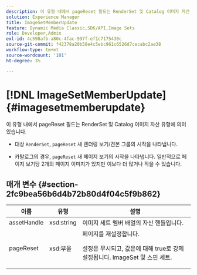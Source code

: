 ```yaml
---
description: 이 유형 내에서 pageReset 필드는 RenderSet 및 Catalog 이미지 자산 유형에 의미 있습니다
solution: Experience Manager
title: ImageSetMemberUpdate
feature: Dynamic Media Classic,SDK/API,Image Sets
role: Developer,Admin
exl-id: 4c598afb-a80c-4fac-997f-ef1c7175430c
source-git-commit: f42378a20b58e4c5ebc961c6526d7cecabc2ae38
workflow-type: tm+mt
source-wordcount: '101'
ht-degree: 3%

---
```


# [!DNL ImageSetMemberUpdate]{#imagesetmemberupdate}

이 유형 내에서 pageReset 필드는 RenderSet 및 Catalog 이미지 자산 유형에 의미 있습니다.

* 대상 `RenderSet`, `pageReset` 새 렌더링 보기/견본 그룹의 시작을 나타냅니다.

* 카탈로그의 경우, `pageReset` 새 페이지 보기의 시작을 나타냅니다. 일반적으로 페이지 보기당 2개의 페이지 이미지가 있지만 이보다 더 많거나 작을 수 있습니다.

## 매개 변수 {#section-2fc9bea56b6d4b72b80d4f04c5f9b862}

<table id="table_04100BB8ABD84EF68B0A7CE3AD946414"> 
 <thead> 
  <tr> 
   <th colname="col1" class="entry"> 이름 </th> 
   <th colname="col2" class="entry"> 유형 </th> 
   <th colname="col3" class="entry"> 설명 </th> 
  </tr> 
 </thead>
 <tbody> 
  <tr> 
   <td colname="col1"> <span class="codeph"> <span class="varname"> assetHandle</span> </span> </td> 
   <td colname="col2"> <span class="codeph"> xsd:string</span> </td> 
   <td colname="col3"> 이미지 세트 멤버 배열의 자산 핸들입니다. </td> 
  </tr> 
  <tr> 
   <td colname="col1"> <span class="codeph"> <span class="varname"> pageReset</span> </span> </td> 
   <td colname="col2"> <span class="codeph"> xsd:부울</span> </td> 
   <td colname="col3">페이지를 재설정합니다. <p>설정은 무시되고, 값은에 대해 true로 강제 설정됩니다. <span class="codeph"> ImageSet</span> 및 <span class="codeph"> 스핀 세트</span>. </p></td> 
  </tr> 
 </tbody> 
</table>

